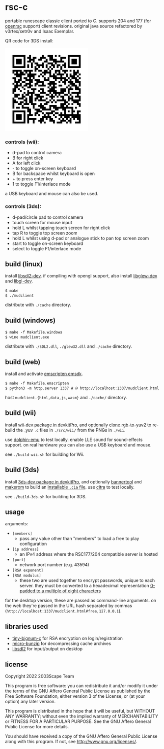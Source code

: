 # rsc-c

portable runescape classic client ported to C. supports 204 and 177
(for [openrsc](https://rsc.vet/) support) client revisions. original java source
refactored by v0rtex/xetr0v and Isaac Exemplar.

QR code for 3DS install:

![](./3ds-cia.png?raw=true)

### controls (wii):

* d-pad to control camera
* B for right click
* A for left click
* \- to toggle on-screen keyboard
* B for backspace whilst keyboard is open
* \+ to press enter key
* 1 to toggle F1/interlace mode

a USB keyboard and mouse can also be used.

### controls (3ds):

* d-pad/circle pad to control camera
* touch screen for mouse input
* hold L whilst tapping touch screen for right click
* tap R to toggle top screen zoom
* hold L whilst using d-pad or analogue stick to pan top screen zoom
* start to toggle on-screen keyboard
* select to toggle F1/interlace mode

## build (linux)

install [libsdl2-dev](https://packages.debian.org/sid/libsdl2-dev). if compiling
with opengl support, also install
[libglew-dev](https://packages.debian.org/sid/libglew-dev) and
[libgl-dev](https://packages.debian.org/sid/libgl-dev).

    $ make
    $ ./mudclient

distribute with `./cache` directory.

## build (windows)

    $ make -f Makefile.windows
    $ wine mudclient.exe

distribute with `./SDL2.dll`, `./glew32.dll` and `./cache` directory.

## build (web)

install and activate
[emscripten emsdk](https://emscripten.org/docs/getting_started/downloads.html#installation-instructions-using-the-emsdk-recommended).

    $ make -f Makefile.emscripten
    $ python3 -m http.server 1337 # @ http://localhost:1337/mudclient.html

host `mudclient.{html,data,js,wasm}` and `./cache/` directory.

## build (wii)

install
[wii-dev package in devkitPro](https://devkitpro.org/wiki/Getting_Started),
and optionally [clone rgb-to-yuv2](https://github.com/misterhat/rgb-to-yuv2) to
re-build the \_yuv `.c` files in `./src/wii/` from the PNGs in `./wii`.

use [dolphin-emu](https://packages.debian.org/sid/dolphin-emu) to test
locally. enable LLE sound for sound-effects support. on real hardware you can
also use a USB keyboard and mouse.

see `./build-wii.sh` for building for Wii.

## build (3ds)

install
[3ds-dev package in devkitPro](https://devkitpro.org/wiki/Getting_Started),
and optionally [bannertool](https://github.com/Steveice10/bannertool/) and
[makerom](https://github.com/3DSGuy/Project_CTR/tree/master/makerom) to build
an [installable `.cia` file](https://www.3dbrew.org/wiki/CIA). use
[citra](https://citra-emu.org/download/) to test locally.

see `./build-3ds.sh` for building for 3DS.

## usage

arguments:
* `[members]`
    * pass any value other than "members" to load a free to play configuration
* `[ip address]`
    * an IPv4 address where the RSC177/204 compatible server is hosted
* `[port]`
    * network port number (e.g. 43594)
* `[RSA exponent]`
* `[RSA modulus]`
    * these two are used together to encrypt passwords, unique to each server.
    they must be converted to a hexadecimal representation
    [0-padded to a multiple of eight characters](https://github.com/kokke/tiny-bignum-c/issues/14)


for the desktop version, these are passed as command-line arguments. on the
web they're passed in the URL hash separated by commas
(`http://localhost:1337/mudclient.html#free,127.0.0.1`).

## libraries used

* [tiny-bignum-c](https://github.com/kokke/tiny-bignum-c) for RSA encryption on
login/registration
* [micro-bunzip](https://landley.net/code/) for decompressing cache archives
* [libsdl2](https://www.libsdl.org/index.php) for input/output on desktop

## license
Copyright 2022  2003Scape Team

This program is free software: you can redistribute it and/or modify it under
the terms of the GNU Affero General Public License as published by the
Free Software Foundation, either version 3 of the License, or (at your option)
any later version.

This program is distributed in the hope that it will be useful, but WITHOUT ANY
WARRANTY; without even the implied warranty of MERCHANTABILITY or FITNESS FOR A
PARTICULAR PURPOSE. See the GNU Affero General Public License for more details.

You should have received a copy of the GNU Affero General Public License along
with this program. If not, see http://www.gnu.org/licenses/.
